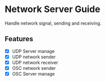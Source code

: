 # Network Server Guide

Handle network signal, sending and receiving.

## Features

- [x] UDP Server manage
- [x] UDP network sender
- [x] UDP network receiver
- [x] OSC network sender
- [x] OSC Server manage

